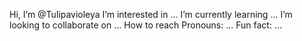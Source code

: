 Hi, I’m @Tulipavioleya
 I’m interested in ...
 I’m currently learning ...
I’m looking to collaborate on ...
How to reach Pronouns: ...
  Fun fact: ...

<!---
Tulipavioleya/Tulipavioleya is a ✨ special ✨ repository because its `README.md` (this file) appears on your GitHub profile.
You can click the Preview link to take a look at your changes.
--->
